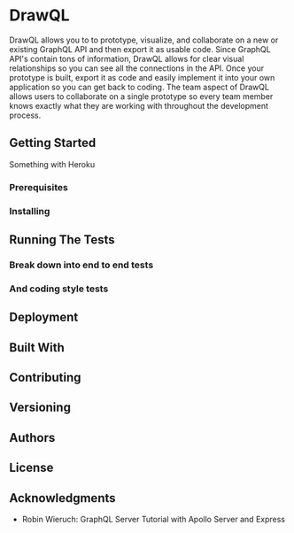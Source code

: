# DrawQL

DrawQL allows you to to prototype, visualize, and collaborate on a new or existing GraphQL API and then export it as usable code. Since GraphQL API's contain tons of information, DrawQL allows for clear visual relationships so you can see all the connections in the API. Once your prototype is built, export it as code and easily implement it into your own application so you can get back to coding. The team aspect of DrawQL allows users to collaborate on a single prototype so every team member knows exactly what they are working with throughout the development process.


## Getting Started
Something with Heroku

### Prerequisites

### Installing

## Running The Tests

### Break down into end to end tests

### And coding style tests

## Deployment

## Built With

## Contributing

## Versioning

## Authors


## License

## Acknowledgments
  * Robin Wieruch: GraphQL Server Tutorial with Apollo Server and Express




